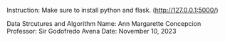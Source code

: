 Instruction: Make sure to install python and flask. (http://127.0.0.1:5000/)

Data Strcutures and Algorithm
Name: Ann Margarette Concepcion
Professor: Sir Godofredo Avena
Date: November 10, 2023
